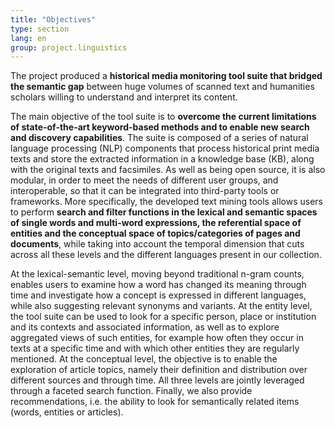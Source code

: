 ```yaml
---
title: "Objectives"
type: section
lang: en
group: project.linguistics
---
```


The project produced a **historical media monitoring tool suite that bridged the semantic gap** between huge volumes of scanned text and humanities scholars willing to understand and interpret its content.

<!-- more -->


The main objective of the tool suite is to **overcome the current limitations of state-of-the-art keyword-based methods and to enable new search and discovery capabilities**. The suite is composed of a series of natural language processing (NLP) components that process historical print media texts and store the extracted information in a knowledge base (KB), along with the original texts and facsimiles. As well as being open source, it is also modular, in order to meet the needs of different user groups, and interoperable, so that it can be integrated into third-party tools or frameworks.
More specifically, the developed text mining tools allows users to perform **search and filter functions in the lexical and semantic spaces of single words and multi-word expressions, the referential space of entities and the conceptual space of topics/categories of pages and documents**, while taking into account the temporal dimension that cuts across all these levels and the different languages present in our collection.

At the lexical-semantic level, moving beyond traditional n-gram counts, enables users to examine how a word has changed its meaning through time and investigate how a concept is expressed in different languages, while also suggesting relevant synonyms and variants. At the entity level, the tool suite can be used to look for a specific person, place or institution and its contexts and associated information, as well as to explore aggregated views of such entities, for example how often they occur in texts at a specific time and with which other entities they are regularly mentioned. At the conceptual level, the objective is to enable the exploration of article topics, namely their definition and distribution over different sources and through time. All three levels are jointly leveraged through a faceted search function. Finally, we also provide recommendations, i.e. the ability to look for semantically related items (words, entities or articles).
